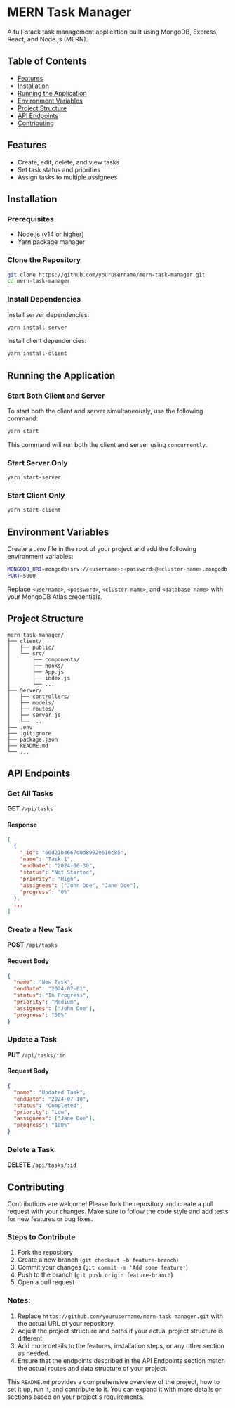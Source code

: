 
# MERN Task Manager

A full-stack task management application built using MongoDB, Express, React, and Node.js (MERN).

## Table of Contents

- [Features](#features)
- [Installation](#installation)
- [Running the Application](#running-the-application)
- [Environment Variables](#environment-variables)
- [Project Structure](#project-structure)
- [API Endpoints](#api-endpoints)
- [Contributing](#contributing)

## Features

- Create, edit, delete, and view tasks
- Set task status and priorities
- Assign tasks to multiple assignees

## Installation

### Prerequisites

- Node.js (v14 or higher)
- Yarn package manager

### Clone the Repository

```bash
git clone https://github.com/yourusername/mern-task-manager.git
cd mern-task-manager
```

### Install Dependencies

Install server dependencies:

```bash
yarn install-server
```

Install client dependencies:

```bash
yarn install-client
```

## Running the Application

### Start Both Client and Server

To start both the client and server simultaneously, use the following command:

```bash
yarn start
```

This command will run both the client and server using `concurrently`.

### Start Server Only

```bash
yarn start-server
```

### Start Client Only

```bash
yarn start-client
```

## Environment Variables

Create a `.env` file in the root of your project and add the following environment variables:

```bash
MONGODB_URI=mongodb+srv://<username>:<password>@<cluster-name>.mongodb.net/<database-name>?retryWrites=true&w=majority
PORT=5000
```

Replace `<username>`, `<password>`, `<cluster-name>`, and `<database-name>` with your MongoDB Atlas credentials.

## Project Structure

```
mern-task-manager/
├── client/
│   ├── public/
│   └── src/
│       ├── components/
│       ├── hooks/
│       ├── App.js
│       ├── index.js
│       └── ...
├── Server/
│   ├── controllers/
│   ├── models/
│   ├── routes/
│   ├── server.js
│   └── ...
├── .env
├── .gitignore
├── package.json
├── README.md
└── ...
```

## API Endpoints

### Get All Tasks

**GET** `/api/tasks`

#### Response

```json
[
  {
    "_id": "60d21b4667d0d8992e610c85",
    "name": "Task 1",
    "endDate": "2024-06-30",
    "status": "Not Started",
    "priority": "High",
    "assignees": ["John Doe", "Jane Doe"],
    "progress": "0%"
  },
  ...
]
```

### Create a New Task

**POST** `/api/tasks`

#### Request Body

```json
{
  "name": "New Task",
  "endDate": "2024-07-01",
  "status": "In Progress",
  "priority": "Medium",
  "assignees": ["John Doe"],
  "progress": "50%"
}
```

### Update a Task

**PUT** `/api/tasks/:id`

#### Request Body

```json
{
  "name": "Updated Task",
  "endDate": "2024-07-10",
  "status": "Completed",
  "priority": "Low",
  "assignees": ["Jane Doe"],
  "progress": "100%"
}
```

### Delete a Task

**DELETE** `/api/tasks/:id`

## Contributing

Contributions are welcome! Please fork the repository and create a pull request with your changes. Make sure to follow the code style and add tests for new features or bug fixes.

### Steps to Contribute

1. Fork the repository
2. Create a new branch (`git checkout -b feature-branch`)
3. Commit your changes (`git commit -m 'Add some feature'`)
4. Push to the branch (`git push origin feature-branch`)
5. Open a pull request


### Notes:

1. Replace `https://github.com/yourusername/mern-task-manager.git` with the actual URL of your repository.
2. Adjust the project structure and paths if your actual project structure is different.
3. Add more details to the features, installation steps, or any other section as needed.
4. Ensure that the endpoints described in the API Endpoints section match the actual routes and data structure of your project.

This `README.md` provides a comprehensive overview of the project, how to set it up, run it, and contribute to it. You can expand it with more details or sections based on your project's requirements.
